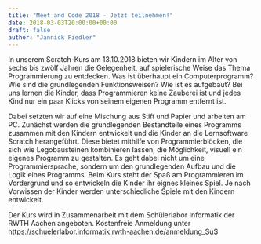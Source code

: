 ```yaml
---
title: "Meet and Code 2018 - Jetzt teilnehmen!"
date: 2018-03-03T20:00:00+00:00
draft: false
author: "Jannick Fiedler"
---
```


In unserem Scratch-Kurs am 13.10.2018 bieten wir Kindern im Alter von sechs bis zwölf Jahren die Gelegenheit, auf spielerische Weise das Thema Programmierung zu entdecken. Was ist überhaupt ein Computerprogramm? Wie sind die grundlegenden Funktionsweisen? Wie ist es aufgebaut? Bei uns lernen die Kinder, dass Programmieren keine Zauberei ist und jedes Kind nur ein paar Klicks von seinem eigenen Programm entfernt ist.

Dabei setzten wir auf eine Mischung aus Stift und Papier und arbeiten am PC. Zunächst werden die grundlegenden Bestandteile eines Programms zusammen mit den Kindern entwickelt und die Kinder an die Lernsoftware Scratch herangeführt. Diese bietet mithilfe von Programmierblöcken, die sich wie Legobausteinen kombinieren lassen, die Möglichkeit, visuell ein eigenes Programm zu gestalten. Es geht dabei nicht um eine Programmiersprache, sondern um den grundlegenden Aufbau und die Logik eines Programms.
Beim Kurs steht der Spaß am Programmieren im Vordergrund und so entwickeln die Kinder ihr eignes kleines Spiel. Je nach Vorwissen der Kinder werden unterschiedliche Spiele mit den Kindern entwickelt.

Der Kurs wird in Zusammenarbeit mit dem Schülerlabor Informatik der RWTH Aachen angeboten.
Kostenfreie Anmeldung unter https://schuelerlabor.informatik.rwth-aachen.de/anmeldung_SuS
